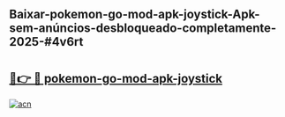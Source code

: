 ## Baixar-pokemon-go-mod-apk-joystick-Apk-sem-anúncios-desbloqueado-completamente-2025-#4v6rt

# <h2><a href="https://ainizakaria.my?title=pokemon-go-mod-apk-joystick&ref=20M">🔗👉 🔴 pokemon-go-mod-apk-joystick</a></h2>

[![acn](https://github.com/user-attachments/assets/0f9c940e-d8b0-45ae-aac7-cd30a18b3e1c)](https://ainizakaria.my?title=pokemon-go-mod-apk-joystick&ref=20M)

